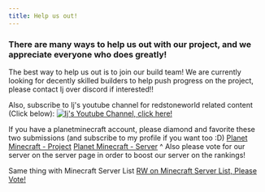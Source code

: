 ```yaml
---
title: Help us out!
---
```


### There are many ways to help us out with our project, and we appreciate everyone who does greatly!

The best way to help us out is to join our build team! We are currently looking for decently skilled builders to help push progress on the project, please contact Ij over discord if interested!!

Also, subscribe to Ij's youtube channel for redstoneworld related content (Click below):
[![Ij's Youtube Channel, click here!](https://media.discordapp.net/attachments/601782239021367307/1265531845416587275/image.png?ex=66a1d9e0&is=66a08860&hm=47358e2991a4b2df989f0a38a3235da7f5f8fbb6854aa60d7fa670bc9fd98f30&=&format=webp&quality=lossless&width=1073&height=619)](https://youtube.com/ijdtm7)

If you have a planetminecraft account, please diamond and favorite these two submissions (and subscribe to my profile if you want too :D)
[Planet Minecraft - Project](https://www.planetminecraft.com/project/the-redstone-theme-park/)
[Planet Minecraft - Server](https://www.planetminecraft.com/server/agent-ij-s-server/)
^ Also please vote for our server on the server page in order to boost our server on the rankings!

Same thing with Minecraft Server List
[RW on Minecraft Server List, Please Vote!](https://minecraft-server-list.com/server/484167/)
